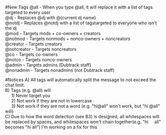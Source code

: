 #New Tags
@all - When you type @all, it will replace it with a list of tags targeted to every user <br />
@dj - Replaces @dj with @(current dj name) <br />
@notdj - Replaces @notdj with a list of tagstargeted to everyone who isn't the dj <br />
@mod - Targets mods + co-owners + creators <br />
@notmod - Targets nonmods + nonco-owners + noncreators <br />
@creator - Targets creators <br />
@notcreator - Targets noncreators <br />
@co - Targets co-owners <br />
@notco - Targets nonco-owners <br />
@admin - Targets admins (Dubtrack staff) <br />
@nonadmin - Targets nonadmins (not Dubtrack staff) <br />

#Notices
A) All tags will automatically split the message to not exceed the chat limit. <br />
B) Tags (e.g. @all) will <br />
&nbsp;&nbsp;&nbsp;&nbsp;&nbsp;1) Never target you <br />
&nbsp;&nbsp;&nbsp;&nbsp;&nbsp;2) Not work if they are not in lowercase <br />
&nbsp;&nbsp;&nbsp;&nbsp;&nbsp;3) Not work if they are not a word (e.g. "hi@all" won't work, but "hi @all" will) <br />
C) Due to how the word detection (see B3) is designed, all whitespaces will be replaced by spaces, and whitespaces won't chain together(e.g. "hi&nbsp;&nbsp;&nbsp;&nbsp;&nbsp;all" becomes "hi&nbsp;all") I'm working on a fix for this <br />

